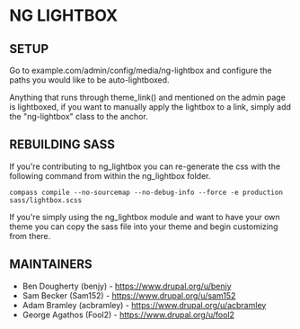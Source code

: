 # NG LIGHTBOX

## SETUP

Go to example.com/admin/config/media/ng-lightbox and configure the paths you
would like to be auto-lightboxed.

Anything that runs through theme_link() and mentioned on the admin page is
lightboxed, if you want to manually apply the lightbox to
a link, simply add the "ng-lightbox" class to the anchor.

## REBUILDING SASS

If you're contributing to ng_lightbox you can re-generate the css with the
following command from within the ng_lightbox folder.
```
compass compile --no-sourcemap --no-debug-info --force -e production sass/lightbox.scss
```
If you're simply using the ng_lightbox module and want to have your own
theme you can copy the sass file into your theme and begin customizing from
there.

## MAINTAINERS

- Ben Dougherty (benjy) - <https://www.drupal.org/u/benjy>
- Sam Becker (Sam152) - <https://www.drupal.org/u/sam152>
- Adam Bramley (acbramley) - <https://www.drupal.org/u/acbramley>
- George Agathos (Fool2) - <https://www.drupal.org/u/fool2>
